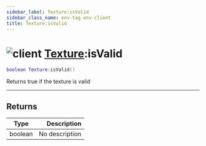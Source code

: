 ```yaml
---
sidebar_label: Texture:isValid
sidebar_class_name: env-tag env-client
title: Texture:isValid
---
```


# <img src='/img/wiki/client.png' alt='client' data-tag='env-tag' /> [Texture](../texture/README.md):isValid

```lua
boolean Texture:isValid()
```

Returns true if the texture is valid<br/>

-----------------
## Returns

| Type   | Description |
| ------ | ----------: |
| boolean | No description |

